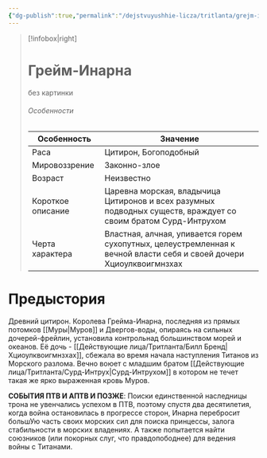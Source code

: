 ```yaml
---
{"dg-publish":true,"permalink":"/dejstvuyushhie-licza/tritlanta/grejm-inarna/","dgPassFrontmatter":true}
---
```


> [!infobox|right]
> # Грейм-Инарна
> без картинки
> ###### Особенности
> | Особенность | Значение |
> | ---- | ---- |
> | Раса | Цитирон, Богоподобный|
> | Мировоззрение |Законно-злое|
> | Возраст |Неизвестно|
> | Короткое описание |Царевна морская, владычица Цитиронов и всех разумных подводных существ, враждует со своим братом Сурд-Интрухом |
> | Черта характера |Властная, алчная, упивается горем сухопутных, целеустремленная к вечной власти себя и своей дочери Хциоулквоигмнзхах|

# Предыстория

Древний цитирон. Королева Грейма-Инарна, последняя из прямых потомков [[Муры\|Муров]] и Двергов-воды, опираясь на сильных дочерей-фрейлин, установила контрольнад большинством морей и океанов. Её дочь - [[Действующие лица/Тритланта/Билл Бренд\|Хциоулквоигмнзхах]], сбежала во время начала наступления Титанов из Морского разлома.
Вечно воюет с младшим братом [[Действующие лица/Тритланта/Сурд-Интрух\|Сурд-Интрухом]] в котором не течет такая же ярко выраженная кровь Муров.

**СОБЫТИЯ ПТВ И АПТВ И ПОЗЖЕ**:
Поиски единственной наследницы трона не увенчались успехом в ПТВ, поэтому спустя два десятилетия, когда война остановилась в прогрессе сторон, Инарна перебросит большУю часть своих морских сил для поиска принцессы, залога стабильности в морских владениях. А также попытается найти союзников (или покорных слуг, что правдопободнее) для ведения войны с Титанами.